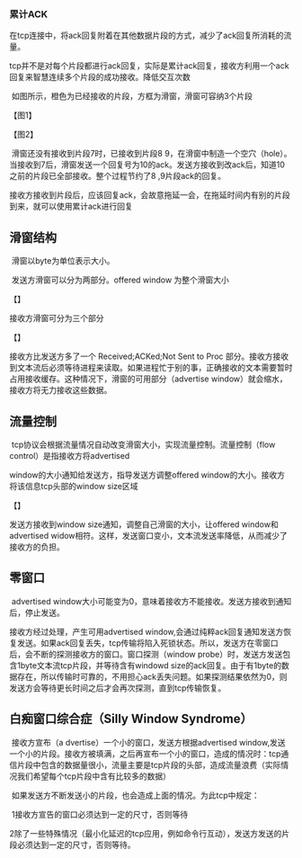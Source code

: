 ### 累计ACK

​	在tcp连接中，将ack回复附着在其他数据片段的方式，减少了ack回复所消耗的流量。

tcp并不是对每个片段都进行ack回复，实际是累计ack回复，接收方利用一个ack回复来智慧连续多个片段的成功接收。降低交互次数

​	如图所示，橙色为已经接收的片段，方框为滑窗，滑窗可容纳3个片段

【图1】

【图2】

​	滑窗还没有接收到片段7时，已接收到片段8 9，在滑窗中制造一个空穴（hole）。当接收到7后，滑窗发送一个回复号为10的ack。发送方接收到改ack后，知道10之前的片段已全部接收。整个过程节约了8 ,9片段ack的回复。

​	接收方接收到片段后，应该回复ack，会故意拖延一会，在拖延时间内有别的片段到来，就可以使用累计ack进行回复

## 滑窗结构

​		滑窗以byte为单位表示大小。

​		发送方滑窗可以分为两部分。offered window 为整个滑窗大小

【】

接收方滑窗可分为三个部分

【】

接收方比发送方多了一个 Received;ACKed;Not Sent to Proc 部分。接收方接收到文本流后必须等待进程来读取。如果进程忙于别的事，正确接收的文本需要暂时占用接收缓存。这种情况下，滑窗的可用部分（advertise window）就会缩水，接收方将无力接收这些数据。

## 流量控制

​	tcp协议会根据流量情况自动改变滑窗大小，实现流量控制。流量控制（flow control）是指接收方将advertised         

 window的大小通知给发送方，指导发送方调整offered window的大小。接收方将该信息tcp头部的window size区域

【】

 发送方接收到window size通知，调整自己滑窗的大小，让offered window和advertised widow相符。这样，发送窗口变小，文本流发送率降低，从而减少了接收方的负担。

## 零窗口

​		advertised window大小可能变为0，意味着接收方不能接收。发送方接收到通知后，停止发送。

接收方经过处理，产生可用advertised window,会通过纯粹ack回复通知发送方恢复发送。如果ack回复丢失，tcp传输将陷入死锁状态。所以，发送方在零窗口后，会不断的探测接收方的窗口。窗口探测（window probe）时，发送方发送包含1byte文本流tcp片段，并等待含有windowd size的ack回复。由于有1byte的数据存在，所以传输时可靠的，不用担心ack丢失问题。如果探测结果依然为0，则发送方会等待更长时间之后才会再次探测，直到tcp传输恢复。

## 白痴窗口综合症（Silly Window Syndrome）

​	接收方宣布（a dvertise）一个小的窗口，发送方根据advertised window,发送一个小的片段。接收方被填满，之后再宣布一个小的窗口，造成的情况时：tcp通信片段中包含的数据量很小，流量主要是tcp片段的头部，造成流量浪费（实际情况我们希望每个tcp片段中含有比较多的数据）

​	如果发送方不断发送小的片段，也会造成上面的情况。为此tcp中规定：

​	1接收方宣告的窗口必须达到一定的尺寸，否则等待

​	2除了一些特殊情况（最小化延迟的tcp应用，例如命令行互动），发送方发送的片段必须达到一定的尺寸，否则等待。


